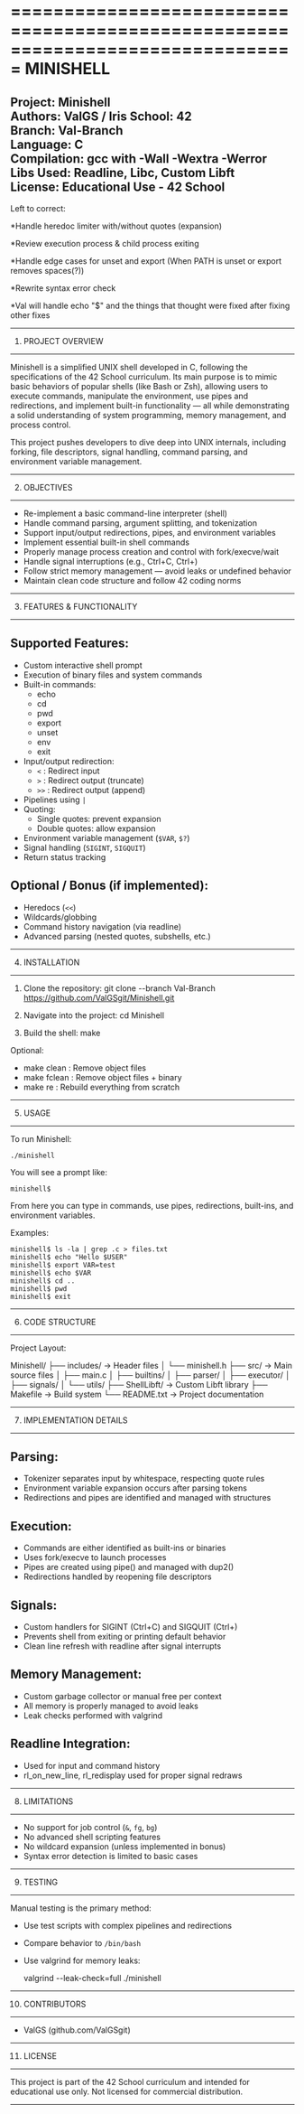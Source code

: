 ===============================================================================
                                 MINISHELL
===============================================================================

Project: Minishell  
Authors: ValGS / Iris
School: 42  
Branch: Val-Branch  
Language: C  
Compilation: gcc with -Wall -Wextra -Werror  
Libs Used: Readline, Libc, Custom Libft  
License: Educational Use - 42 School
-------------------------------------------------------------------------------
Left to correct:

*Handle heredoc limiter with/without quotes (expansion)

*Review execution process & child process exiting

*Handle edge cases for unset and export (When PATH is unset or export removes spaces(?))

*Rewrite syntax error check

*Val will handle echo "$" and the things that thought were fixed after fixing other fixes

-------------------------------------------------------------------------------
1. PROJECT OVERVIEW
-------------------------------------------------------------------------------

Minishell is a simplified UNIX shell developed in C, following the specifications 
of the 42 School curriculum. Its main purpose is to mimic basic behaviors of 
popular shells (like Bash or Zsh), allowing users to execute commands, 
manipulate the environment, use pipes and redirections, and implement built-in 
functionality — all while demonstrating a solid understanding of system 
programming, memory management, and process control.

This project pushes developers to dive deep into UNIX internals, including 
forking, file descriptors, signal handling, command parsing, and environment 
variable management.

-------------------------------------------------------------------------------
2. OBJECTIVES
-------------------------------------------------------------------------------

- Re-implement a basic command-line interpreter (shell)
- Handle command parsing, argument splitting, and tokenization
- Support input/output redirections, pipes, and environment variables
- Implement essential built-in shell commands
- Properly manage process creation and control with fork/execve/wait
- Handle signal interruptions (e.g., Ctrl+C, Ctrl+\)
- Follow strict memory management — avoid leaks or undefined behavior
- Maintain clean code structure and follow 42 coding norms

-------------------------------------------------------------------------------
3. FEATURES & FUNCTIONALITY
-------------------------------------------------------------------------------

Supported Features:
-------------------
- Custom interactive shell prompt
- Execution of binary files and system commands
- Built-in commands:
  - echo
  - cd
  - pwd
  - export
  - unset
  - env
  - exit
- Input/output redirection:
  - `<`  : Redirect input
  - `>`  : Redirect output (truncate)
  - `>>` : Redirect output (append)
- Pipelines using `|`
- Quoting:
  - Single quotes: prevent expansion
  - Double quotes: allow expansion
- Environment variable management (`$VAR`, `$?`)
- Signal handling (`SIGINT`, `SIGQUIT`)
- Return status tracking

Optional / Bonus (if implemented):
----------------------------------
- Heredocs (`<<`)
- Wildcards/globbing
- Command history navigation (via readline)
- Advanced parsing (nested quotes, subshells, etc.)

-------------------------------------------------------------------------------
4. INSTALLATION
-------------------------------------------------------------------------------

1. Clone the repository:
   git clone --branch Val-Branch https://github.com/ValGSgit/Minishell.git

2. Navigate into the project:
   cd Minishell

3. Build the shell:
   make

Optional:
- make clean   : Remove object files
- make fclean  : Remove object files + binary
- make re      : Rebuild everything from scratch

-------------------------------------------------------------------------------
5. USAGE
-------------------------------------------------------------------------------

To run Minishell:

    ./minishell

You will see a prompt like:

    minishell$

From here you can type in commands, use pipes, redirections, built-ins, and 
environment variables.

Examples:

    minishell$ ls -la | grep .c > files.txt
    minishell$ echo "Hello $USER"
    minishell$ export VAR=test
    minishell$ echo $VAR
    minishell$ cd ..
    minishell$ pwd
    minishell$ exit

-------------------------------------------------------------------------------
6. CODE STRUCTURE
-------------------------------------------------------------------------------

Project Layout:

Minishell/
├── includes/           -> Header files
│   └── minishell.h
├── src/                -> Main source files
│   ├── main.c
│   ├── builtins/
│   ├── parser/
│   ├── executor/
│   ├── signals/
│   └── utils/
├── ShellLibft/         -> Custom Libft library
├── Makefile            -> Build system
└── README.txt          -> Project documentation

-------------------------------------------------------------------------------
7. IMPLEMENTATION DETAILS
-------------------------------------------------------------------------------

Parsing:
--------
- Tokenizer separates input by whitespace, respecting quote rules
- Environment variable expansion occurs after parsing tokens
- Redirections and pipes are identified and managed with structures

Execution:
----------
- Commands are either identified as built-ins or binaries
- Uses fork/execve to launch processes
- Pipes are created using pipe() and managed with dup2()
- Redirections handled by reopening file descriptors

Signals:
--------
- Custom handlers for SIGINT (Ctrl+C) and SIGQUIT (Ctrl+\)
- Prevents shell from exiting or printing default behavior
- Clean line refresh with readline after signal interrupts

Memory Management:
------------------
- Custom garbage collector or manual free per context
- All memory is properly managed to avoid leaks
- Leak checks performed with valgrind

Readline Integration:
---------------------
- Used for input and command history
- rl_on_new_line, rl_redisplay used for proper signal redraws

-------------------------------------------------------------------------------
8. LIMITATIONS
-------------------------------------------------------------------------------

- No support for job control (`&`, `fg`, `bg`)
- No advanced shell scripting features
- No wildcard expansion (unless implemented in bonus)
- Syntax error detection is limited to basic cases

-------------------------------------------------------------------------------
9. TESTING
-------------------------------------------------------------------------------

Manual testing is the primary method:
- Use test scripts with complex pipelines and redirections
- Compare behavior to `/bin/bash`
- Use valgrind for memory leaks:
  
  valgrind --leak-check=full ./minishell

-------------------------------------------------------------------------------
10. CONTRIBUTORS
-------------------------------------------------------------------------------

- ValGS (github.com/ValGSgit)

-------------------------------------------------------------------------------
11. LICENSE
-------------------------------------------------------------------------------

This project is part of the 42 School curriculum and intended for educational 
use only. Not licensed for commercial distribution.

-------------------------------------------------------------------------------
